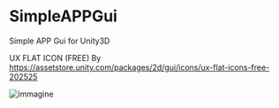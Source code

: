 # SimpleAPPGui
Simple APP Gui for Unity3D


UX FLAT ICON (FREE) By
https://assetstore.unity.com/packages/2d/gui/icons/ux-flat-icons-free-202525

![immagine](https://user-images.githubusercontent.com/1652242/228842121-69387fa7-6eb2-4454-ac68-b010307ec368.png)
